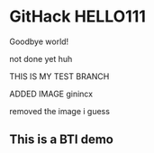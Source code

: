 # GitHack HELLO111

Goodbye world!

not done yet huh

THIS IS MY TEST BRANCH


ADDED IMAGE
ginincx



removed the image i guess

## This is a BTI demo